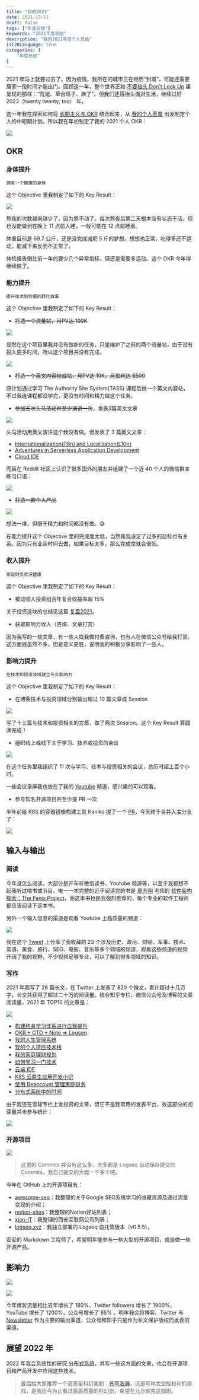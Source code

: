 ```yaml
---
title: "我的2021"
date: 2021-12-31
draft: false
tags: ["年度总结"]
keywords: "2021年度总结"
description: "我的2021年度个人总结"
isCJKLanguage: true
categories: [
    "年度总结"
]
---
```


2021 年马上就要过去了。因为疫情，我所在的城市正在经历“封城”，可能还需要居家一段时间才能出门。回顾这一年，整个世界正如 [不要抬头 Don't Look Up](https://movie.douban.com/subject/34884712/) 里呈现的那样：“荒诞、草台班子、麻了”。但我们还得抬头面对生活，继续过好 2022（twenty twenty, too） 年。

这一年我在探索如何将 [长期主义与 OKR](/self/life-in-plain-text/) 结合起来，从 [我的个人愿景](/goal/) 出发制定个人的中短期计划。所以我在年初制定了我的 2021 个人 OKR：

![](https://img.bmpi.dev/1e9c1d3a-ed2f-c0c3-59cd-9d5029c0e9d3.png)

## OKR

### 身体提升

```text
拥有一个健康的身体
```

这个 Objective 里我制定了如下的 Key Result：

![](https://img.bmpi.dev/abeba6a7-d563-7c76-6019-c7452a390494.png)

熬夜的次数越来越少了，因为熬不动了。每次熬夜后第二天根本没有状态干活。但也没能做到在晚上 11 点前入睡，一般可能在 12 点前睡着。

体重目前是 69.7 公斤，还是没完成减肥 5 斤的梦想。想想也正常，吃得多还不运动，能减下来反而不正常了。

体检报告倒比前一年的要少几个异常指标，但还是需要多运动。这个 OKR 今年得继续做了。

### 能力提升

```text
提升技术到价值的转化效率
```

这个 Objective 里我制定了如下的 Key Result：

- ~~打造一个流量站，月PV达 100K~~

![](https://img.bmpi.dev/b6983c62-9a79-e466-6e6d-4cbe335db38f.png)

显然在这个项目里我并没有做新的任务，只是维护了之前的两个流量站，由于没有投入更多时间，所以这个项目并没有完成。

![](https://img.bmpi.dev/70fba795-0a96-e231-6ef4-cd5e1f806667.png)

- ~~打造一个英文内容权威站，月PV达 10K，月盈利达 $500~~
  
原计划通过学习 The Authority Site System(TASS) 课程后做一个英文内容站，不过我连课程都没学完，更没有时间和精力做这个任务。

- ~~参加五次头马活动并至少演讲一次~~，发表3篇英文文章

![](https://img.bmpi.dev/a46647f6-3444-2825-236f-ada6d13d6746.png)

头马活动用英文演讲这个我没有做。但发表了 3 篇英文文章：

- [Internationalization(i18n) and Localization(L10n)](https://dev.to/madawei2699/international-i18n-and-localization-l10n-48d2)
- [Adventures in Serverless Application Development](https://dev.to/aws-builders/adventures-in-serverless-application-development-f7g)
- [Cloud IDE](https://dev.to/aws-builders/cloud-ide-3l0k)

而且在 Reddit 社区上认识了很多国外的朋友并组建了一个近 40 个人的微信群来练习口语：

![](https://img.bmpi.dev/d0a7bd1f-d84b-7d3f-14ac-8693fdc2172b.png)

- ~~打造一款个人产品~~

![](https://img.bmpi.dev/6048e67d-8913-d677-87b5-26d4719d268a.png)

想法一堆，但限于精力和时间都没有做。😅

在能力提升这个 Objective 里的完成度太低，当然和我设定了过多的目标也有关系。因为只有业余时间去做，如果目标太多，那么完成度就会很低。

### 收入提升

```text
家庭财务状况健康
```

这个 Objective 里我制定了如下的 Key Result：

- 被动收入投资组合年复合收益率超 15%

关于投资这块的总结见这篇 [复盘2021](/money/passive-income-protfolio/2021q4/)。

- 获取影响力收入（咨询、文章打赏）

因为我写的一些文章，有一些人找我做付费咨询，也有人在微信公众号给我打赏。这方面钱虽然不多，但是意义更胜，说明我的积极分享影响了一些人。

### 影响力提升

```text
在技术和投资领域建立专业影响力
```

这个 Objective 里我制定了如下的 Key Result：

- 在博客技术与投资领域分别输出超过 10 篇文章或 Session

![](https://img.bmpi.dev/a77db0d4-8f1f-b9d9-5052-f52251b348db.png)

写了十三篇与技术和投资相关的文章，做了两次 Session。这个 Key Result 算圆满完成！

- 组织线上或线下关于学习、技术或投资的会议

![](https://img.bmpi.dev/c34fa943-01f2-3463-9e06-fcf6466aae61.png)

在这个任务里我组织了 11 次与学习、技术与投资相关的会议，总历时超上百个小时。

一些会议录屏我也放在了我的 [Youtube](https://www.youtube.com/channel/UCbg-Y24Z1H0nONW-bxgzv6w) 频道，感兴趣的可以观看。

- 参与知名开源项目并至少提 PR 一次

半年前给 K8S 的容器镜像构建工具 Kaniko 提了一个 [PR](https://github.com/GoogleContainerTools/kaniko/pull/1693)，今天终于合并入主分支了：

![](https://img.bmpi.dev/4297136b-076a-3ce5-511a-265da55be360.png)

## 输入与输出

### 阅读

今年没怎么阅读，大部分是开车听微信读书、Youtube 频道等，以至于我都想不起我听过啥书或节目。唯一一本完整的近乎阅读完的书是 [周志明](https://github.com/fenixsoft) 老师的 [软件架构探索：​The Fenix Project](https://icyfenix.cn/)，而这本书也是我强烈推荐的，每个专业的软件工程师都应该阅读下这本书。

另外一个输入信息的渠道是观看 Youtube 上高质量的频道：

![](https://img.bmpi.dev/2bdb1045-32f0-2b5f-4f3b-d4dd2186b1ef.png)

我在这个 [Tweet](https://twitter.com/madawei2699/status/1464422225734365185) 上分享了我收藏的 23 个涉及历史、政治、财经、军事、技术、英语、美食、旅行、SEO、电影、音乐等多个领域的频道，观看这些频道的视频开阔了我的视野，不少视频足够专业，可以了解到很多领域的知识。

### 写作

2021 年我写了 26 篇长文，在 Twitter 上发表了 820 个推文，累计超过十几万字，长文共获得了超过二十万的阅读量。综合知乎专栏、微信公众号及博客的文章阅读量，2021 年 TOP10 的文章是：

![](https://img.bmpi.dev/6906ea4f-1bb8-3c95-8cc9-dc5af7674ec4.png)

- [构建终身学习体系进行自我提升](/self/build-personal-knowledge-system/)
- [OKR + GTD + Note => Logseq](/self/okr-gtd-note-logseq/)
- [我的人生管理系统](/self/life-in-plain-text/)
- [我的个人项目技术栈](/dev/tech-stack-of-side-project/)
- [我的家庭理财规划](/self/my-financial-planning/)
- [如何学习一门技术](/dev/how-to-learn-tech/)
- [云端 IDE](/dev/vscode-on-cloud/)
- [K8S 云原生应用开发小记](/dev/guide-to-k8s-cloud-native/)
- [使用 Beancount 管理家庭财务](/self/beancount-my-accounting-tool-v2/)
- [分布式系统中的时间](/dev/time-in-distributed-system/)

由于我还在雪球专栏上发投资的文章，但它不是我常用的发表平台，故这部分的阅读量并未参与统计：

![](https://img.bmpi.dev/3e373561-a9b9-f755-e5bf-3de16e023232.png)

### 开源项目

[![](https://img.bmpi.dev/9f95d72e-0993-3363-6a16-328983f2dca3.png)](https://github.com/madawei2699)

> 这里的 Commits 并没有这么多，大多都是 Logseq 自动保存提交的 Commits。我自己提交的大概一千多个吧。

今年在 GitHub 上的开源项目有：

- [awesome-seo](https://github.com/madawei2699/awesome-seo)：我整理的关于Google SEO系统学习的收藏资源及通过流量变现的介绍；
- [notion-sites](https://github.com/madawei2699/notion-sites)：我整理的Notion好站列表；
- [xian-IT](https://github.com/madawei2699/xian-IT)：我整理的西安互联网公司列表；
- [logseq.xyz](https://github.com/bmpi-dev/logseq.xyz)：我独立部署的 Logseq 自托管版本（v0.5.5）。

妥妥的 Markdown 工程师了，希望明年能参与一些大型的开源项目，或是做一些开源产品。

## 影响力

![](https://img.bmpi.dev/951e3000-00ea-357e-210e-b728319b30e2.png)

![](https://img.bmpi.dev/88c1dad5-ce1a-cca1-c798-f4db87c1c034.png)

今年博客流量相比去年增长了 180%，Twitter followers 增长了 1900%，YouTube 增长了 1200%，公众号增长了 65% 。明年我会将博客、Twitter 与 [Newsletter](https://tinyletter.com/i365) 作为主要的输出渠道，公众号和知乎只是作为长文保护版权而发表的渠道。

## 展望 2022 年

2022 年我会系统性的研究 [分布式系统](/tags/分布式系统/)，并写一些这方面的文章，也会在开源项目和产品开发中应用这些技术。

> 最后给大家推荐一个高质量科幻美剧：[苍穹浩瀚](https://movie.douban.com/subject/25926851/)，这部号称太空版权利的游戏，是我迄今为止看过最高质量的科幻剧，希望在元旦刷完这部剧。
